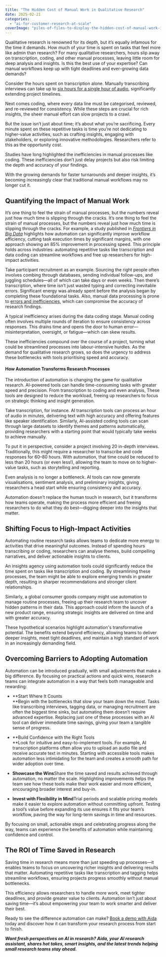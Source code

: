 ```yaml
---
title: "The Hidden Cost of Manual Work in Qualitative Research"
date: 2025-02-21
categories: 
  - "ai-for-customer-research-at-scale"
coverImage: "piles-of-files-to-display-the-hidden-cost-of-manual-work-in-research.jpg"
---
```


Qualitative research is renowned for its depth, but it’s equally infamous for the time it demands. How much of your time is spent on tasks that feel more like admin than research? For many qualitative researchers, hours slip away on transcription, coding, and other manual processes, leaving little room for deep analysis and insights. Is this the best use of your expertise? Can manual workflows keep up with tight deadlines and ever-growing data demands?

Consider the hours spent on transcription alone. Manually transcribing interviews can take up to [six hours for a single hour of audio](https://maestra.ai/blogs/transcribing-interviews-for-qualitative-research), significantly extending project timelines.

Next comes coding, where every data line must be categorised, reviewed, and re-reviewed for consistency. While these steps are crucial for rich insights, the sheer manual effort can slow projects to a crawl.

But the issue isn’t just about time; it’s about what you’re sacrificing. Every minute spent on these repetitive tasks is time you’re not dedicating to higher-value activities, such as crafting insights, engaging with stakeholders, or exploring innovative methodologies. Researchers refer to this as the opportunity cost.

Studies have long highlighted the inefficiencies in manual processes like coding. These inefficiencies don’t just delay projects but also risk limiting the depth and accuracy of your findings.

With the growing demands for faster turnarounds and deeper insights, it’s becoming increasingly clear that traditional manual workflows may no longer cut it.

## **Quantifying the Impact of Manual Work**

It’s one thing to feel the strain of manual processes, but the numbers reveal just how much time is slipping through the cracks. It’s one thing to feel the strain of manual processes, but the numbers reveal just how much time is slipping through the cracks. For example, a study published in [_Frontiers in Big Data_](https://www.frontiersin.org/journals/big-data/articles/10.3389/fdata.2024.1358486/full) highlights how automation can significantly improve workflow efficiency, cutting task execution times by significant margins, with one approach showing an 85% improvement in processing speed. This principle holds across industries: automating repetitive tasks like transcription and data coding can streamline workflows and free up researchers for high-impact activities.

Take participant recruitment as an example. Sourcing the right people often involves combing through databases, sending individual follow-ups, and juggling schedules—all of which can take days or even weeks. Then there’s transcription, where time isn’t just wasted typing and correcting inevitable errors. Significant energy was already spent before the analysis began by completing these foundational tasks. Also, manual data processing is prone to [errors and inefficiencies](https://insightvity.com/manual-data-processing-limitations), which can compromise the accuracy of research findings.

A typical inefficiency arises during the data coding stage. Manual coding often involves multiple rounds of iteration to ensure consistency across responses. This drains time and opens the door to human error—misinterpretation, oversight, or fatigue—which can skew results.

These inefficiencies compound over the course of a project, turning what could be streamlined processes into labour-intensive hurdles. As the demand for qualitative research grows, so does the urgency to address these bottlenecks with tools prioritising speed and accuracy.

#### **How Automation Transforms Research Processes**

The introduction of automation is changing the game for qualitative research. AI-powered tools can handle time-consuming tasks with greater speed and precision. From transcription to coding and even analysis, These tools are designed to reduce the workload, freeing up researchers to focus on strategic thinking and insight generation.

Take transcription, for instance. AI transcription tools can process an hour of audio in minutes, delivering text with high accuracy and offering features like speaker identification. Similarly, AI-assisted coding tools can scan through large datasets to identify themes and patterns automatically, providing researchers with a starting point that would typically take weeks to achieve manually.

To put it in perspective, consider a project involving 20 in-depth interviews. Traditionally, this might require a researcher to transcribe and code responses for 60–80 hours. With automation, that time could be reduced to less than 20 hours (or even less!), allowing the team to move on to higher-value tasks, such as storytelling and reporting.

Even analysis is no longer a bottleneck. AI tools can now generate visualisations, sentiment analysis, and preliminary insights, giving researchers a head start while ensuring consistency and accuracy.

Automation doesn’t replace the human touch in research, but it transforms how teams operate, making the process more efficient and freeing researchers to do what they do best—digging deeper into the insights that matter.

## **Shifting Focus to High-Impact Activities**

Automating routine research tasks allows teams to dedicate more energy to activities that drive meaningful outcomes. Instead of spending hours transcribing or coding, researchers can analyse themes, build compelling narratives, and deliver actionable insights to clients.

An insights agency using automation tools could significantly reduce the time spent on tasks like transcription and coding. By streamlining these processes, the team might be able to explore emerging trends in greater depth, resulting in sharper recommendations and stronger client relationships.

Similarly, a global consumer goods company might use automation to manage routine processes, freeing up their research team to uncover hidden patterns in their data. This approach could inform the launch of a new product range, ensuring strategic insights are delivered on time and with greater accuracy.

These hypothetical scenarios highlight automation's transformative potential. The benefits extend beyond efficiency, allowing teams to deliver deeper insights, meet tight deadlines, and maintain a high standard of work in an increasingly demanding field.

## **Overcoming Barriers to Adopting Automation**

Automation can be introduced gradually, with small adjustments that make a big difference. By focusing on practical actions and quick wins, research teams can integrate automation in a way that feels both manageable and rewarding:

- **Start Where It Counts  
    **Begin with the bottlenecks that slow your team down the most. Tasks like transcribing interviews, tagging data, or managing recruitment are often the biggest time sinks, but automating them doesn’t require advanced expertise. Replacing just one of these processes with an AI tool can deliver immediate time savings, giving your team a tangible sense of progress.

- **Build Confidence with the Right Tools  
    **Look for intuitive and easy-to-implement tools. For example, AI transcription platforms often allow you to upload an audio file and receive accurate text in minutes. Starting with accessible tools makes automation less intimidating for the team and creates a smooth path for wider adoption over time.

- **Showcase the Wins**Share the time saved and results achieved through automation, no matter the scale. Highlighting improvements helps the team see how these tools make their work easier and more efficient, encouraging broader interest and buy-in.

- **Invest with Flexibility in Mind**Trial periods and scalable pricing models make it easier to explore automation without committing upfront. Testing a tool’s value before expanding its use ensures it fits your team’s workflow, paving the way for long-term savings in time and resources.

By focusing on small, actionable steps and celebrating progress along the way, teams can experience the benefits of automation while maintaining confidence and control.

## **The ROI of Time Saved in Research**

Saving time in research means more than just speeding up processes—it enables teams to focus on uncovering richer insights and delivering results that matter. Automating repetitive tasks like transcription and tagging helps streamline workflows, ensuring projects progress smoothly without manual bottlenecks.

This efficiency allows researchers to handle more work, meet tighter deadlines, and provide greater value to clients. Automation isn’t just about saving time—it’s about empowering your team to work smarter and deliver their best.

Ready to see the difference automation can make? [Book a demo with Aida](https://beings.com/contact/) today and discover how it can transform your research process from start to finish.

**_Want fresh perspectives on AI in research? Aida, your AI research assistant, shares hot takes, smart insights, and the latest trends helping small research teams stay ahead._**
